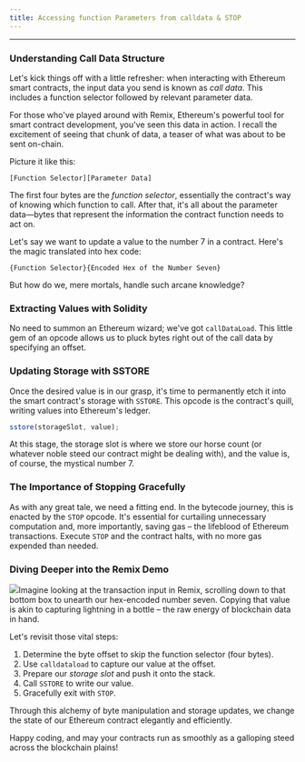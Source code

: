 ```yaml
---
title: Accessing function Parameters from calldata & STOP
---
```


---

### **Understanding Call Data Structure**

Let's kick things off with a little refresher: when interacting with Ethereum smart contracts, the input data you send is known as _call data_. This includes a function selector followed by relevant parameter data.

For those who've played around with Remix, Ethereum's powerful tool for smart contract development, you've seen this data in action. I recall the excitement of seeing that chunk of data, a teaser of what was about to be sent on-chain.

Picture it like this:

```
[Function Selector][Parameter Data]
```

The first four bytes are the _function selector_, essentially the contract's way of knowing which function to call. After that, it's all about the parameter data—bytes that represent the information the contract function needs to act on.

Let's say we want to update a value to the number 7 in a contract. Here's the magic translated into hex code:

```
{Function Selector}{Encoded Hex of the Number Seven}
```

But how do we, mere mortals, handle such arcane knowledge?

### **Extracting Values with Solidity**

No need to summon an Ethereum wizard; we've got `callDataLoad`. This little gem of an opcode allows us to pluck bytes right out of the call data by specifying an offset.

### **Updating Storage with SSTORE**

Once the desired value is in our grasp, it's time to permanently etch it into the smart contract's storage with `SSTORE`. This opcode is the contract's quill, writing values into Ethereum's ledger.

```js
sstore(storageSlot, value);
```

At this stage, the storage slot is where we store our horse count (or whatever noble steed our contract might be dealing with), and the value is, of course, the mystical number 7.

### **The Importance of Stopping Gracefully**

As with any great tale, we need a fitting end. In the bytecode journey, this is enacted by the `STOP` opcode. It's essential for curtailing unnecessary computation and, more importantly, saving gas – the lifeblood of Ethereum transactions. Execute `STOP` and the contract halts, with no more gas expended than needed.

### **Diving Deeper into the Remix Demo**

![](https://cdn.videotap.com/618/screenshots/tdzc3Inc3RHqprkCNmAf-133.07.png)Imagine looking at the transaction input in Remix, scrolling down to that bottom box to unearth our hex-encoded number seven. Copying that value is akin to capturing lightning in a bottle – the raw energy of blockchain data in hand.

Let's revisit those vital steps:

1. Determine the byte offset to skip the function selector (four bytes).
2. Use `calldataload` to capture our value at the offset.
3. Prepare our _storage slot_ and push it onto the stack.
4. Call `SSTORE` to write our value.
5. Gracefully exit with `STOP`.

Through this alchemy of byte manipulation and storage updates, we change the state of our Ethereum contract elegantly and efficiently.

Happy coding, and may your contracts run as smoothly as a galloping steed across the blockchain plains!
